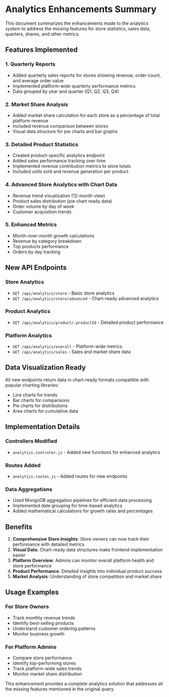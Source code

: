 # Analytics Enhancements Summary

This document summarizes the enhancements made to the analytics system to address the missing features for store statistics, sales data, quarters, shares, and other metrics.

## Features Implemented

### 1. Quarterly Reports
- Added quarterly sales reports for stores showing revenue, order count, and average order value
- Implemented platform-wide quarterly performance metrics
- Data grouped by year and quarter (Q1, Q2, Q3, Q4)

### 2. Market Share Analysis
- Added market share calculation for each store as a percentage of total platform revenue
- Included revenue comparison between stores
- Visual data structure for pie charts and bar graphs

### 3. Detailed Product Statistics
- Created product-specific analytics endpoint
- Added sales performance tracking over time
- Implemented revenue contribution metrics to store totals
- Included units sold and revenue generation per product

### 4. Advanced Store Analytics with Chart Data
- Revenue trend visualization (12-month view)
- Product sales distribution (pie chart ready data)
- Order volume by day of week
- Customer acquisition trends

### 5. Enhanced Metrics
- Month-over-month growth calculations
- Revenue by category breakdown
- Top products performance
- Orders by day tracking

## New API Endpoints

### Store Analytics
- `GET /api/analytics/store` - Basic store analytics
- `GET /api/analytics/store/advanced` - Chart-ready advanced analytics

### Product Analytics
- `GET /api/analytics/product/:productId` - Detailed product performance

### Platform Analytics
- `GET /api/analytics/overall` - Platform-wide metrics
- `GET /api/analytics/sales` - Sales and market share data

## Data Visualization Ready
All new endpoints return data in chart-ready formats compatible with popular charting libraries:
- Line charts for trends
- Bar charts for comparisons
- Pie charts for distributions
- Area charts for cumulative data

## Implementation Details

### Controllers Modified
- `analytics.controler.js` - Added new functions for enhanced analytics

### Routes Added
- `analytics.routes.js` - Added routes for new endpoints

### Data Aggregations
- Used MongoDB aggregation pipelines for efficient data processing
- Implemented date grouping for time-based analytics
- Added mathematical calculations for growth rates and percentages

## Benefits

1. **Comprehensive Store Insights**: Store owners can now track their performance with detailed metrics
2. **Visual Data**: Chart-ready data structures make frontend implementation easier
3. **Platform Overview**: Admins can monitor overall platform health and store performance
4. **Product Performance**: Detailed insights into individual product success
5. **Market Analysis**: Understanding of store competition and market share

## Usage Examples

### For Store Owners
- Track monthly revenue trends
- Identify best-selling products
- Understand customer ordering patterns
- Monitor business growth

### For Platform Admins
- Compare store performance
- Identify top-performing stores
- Track platform-wide sales trends
- Monitor market share distribution

This enhancement provides a complete analytics solution that addresses all the missing features mentioned in the original query.